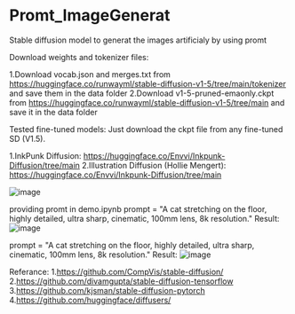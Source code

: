 # Promt_ImageGenerat
Stable diffusion model to generat the images artificialy by using promt

Download weights and tokenizer files:

1.Download vocab.json and merges.txt from https://huggingface.co/runwayml/stable-diffusion-v1-5/tree/main/tokenizer and save them in the data folder
2.Download v1-5-pruned-emaonly.ckpt from https://huggingface.co/runwayml/stable-diffusion-v1-5/tree/main and save it in the data folder

Tested fine-tuned models:
Just download the ckpt file from any fine-tuned SD (V1.5).

1.InkPunk Diffusion: https://huggingface.co/Envvi/Inkpunk-Diffusion/tree/main
2.Illustration Diffusion (Hollie Mengert): https://huggingface.co/Envvi/Inkpunk-Diffusion/tree/main

![image](https://github.com/adityakuche/Promt_ImageGenerat/assets/48022963/966fc705-438b-46e4-adb5-aa328ab01873)

providing promt in  demo.ipynb
prompt = "A cat stretching on the floor, highly detailed, ultra sharp, cinematic, 100mm lens, 8k resolution."
Result:
![image](https://github.com/adityakuche/Promt_ImageGenerat/assets/48022963/9f9d8930-ec90-477d-8e91-fb7389d5e6e6)

prompt = "A cat stretching on the floor, highly detailed, ultra sharp, cinematic, 100mm lens, 8k resolution."
Result:
![image](https://github.com/adityakuche/Promt_ImageGenerat/assets/48022963/2a07249b-de46-43f4-bd33-8e2a97123570)

Referance:
1.https://github.com/CompVis/stable-diffusion/
2.https://github.com/divamgupta/stable-diffusion-tensorflow
3.https://github.com/kjsman/stable-diffusion-pytorch
4.https://github.com/huggingface/diffusers/
